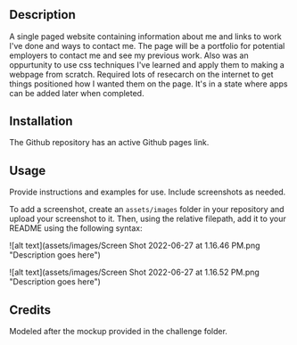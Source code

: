 # <My Portfolio>

## Description

A single paged website containing information about me and links to work I've done and ways to contact me. The page will be a portfolio for potential employers to contact me and see  my previous work. Also was an oppurtunity to use css techniques I've learned and apply them to making a webpage from scratch. Required lots of resecarch on the internet to get things positioned how I wanted them on the page. It's in a state where apps can be added later when completed.



## Installation

The Github repository has an active Github pages link.

## Usage

Provide instructions and examples for use. Include screenshots as needed.

To add a screenshot, create an `assets/images` folder in your repository and upload your screenshot to it. Then, using the relative filepath, add it to your README using the following syntax:

 ![alt text](assets/images/Screen Shot 2022-06-27 at 1.16.46 PM.png "Description goes here")
    
    
    
 ![alt text](assets/images/Screen Shot 2022-06-27 at 1.16.52 PM.png "Description goes here")
   

## Credits
Modeled after the mockup provided in the challenge folder.

